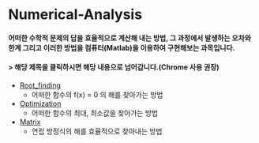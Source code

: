# Numerical-Analysis  
#### 어떠한 수학적 문제의 답을 효율적으로 계산해 내는 방법, 그 과정에서 발생하는 오차와 한계 그리고 이러한 방법을 컴퓨터(Matlab)을 이용하여 구현해보는 과목입니다.  
#### > 해당 제목을 클릭하시면 해당 내용으로 넘어갑니다.(Chrome 사용 권장)  
* [Root_finding](https://github.com/rlasanggus/Numerical-Analysis/tree/master/Root%20finding)  
  * 어떠한 함수의 f(x) = 0 의 해를 찾아가는 방법  
* [Optimization](https://github.com/rlasanggus/Numerical-Analysis/tree/master/Optimization)  
  * 어떠한 함수의 최대, 최소값을 찾아가는 방법
* [Matrix](https://github.com/rlasanggus/Numerical-Analysis/tree/master/Matrix)  
  * 연립 방정식의 해를 효율적으로 찾아내는 방법
